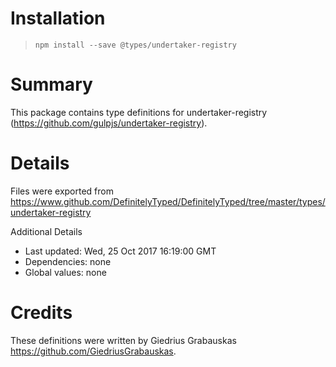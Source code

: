 # Installation
> `npm install --save @types/undertaker-registry`

# Summary
This package contains type definitions for undertaker-registry (https://github.com/gulpjs/undertaker-registry).

# Details
Files were exported from https://www.github.com/DefinitelyTyped/DefinitelyTyped/tree/master/types/undertaker-registry

Additional Details
 * Last updated: Wed, 25 Oct 2017 16:19:00 GMT
 * Dependencies: none
 * Global values: none

# Credits
These definitions were written by Giedrius Grabauskas <https://github.com/GiedriusGrabauskas>.
